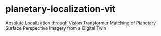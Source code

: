 # planetary-localization-vit
Absolute Localization through Vision Transformer Matching of Planetary Surface Perspective Imagery from a Digital Twin

